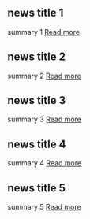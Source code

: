 ## news title 1

summary 1 [Read more](#link1)

## news title 2

summary 2 [Read more](#link2)

## news title 3

summary 3 [Read more](#link3)

## news title 4

summary 4 [Read more](#link4)

## news title 5

summary 5 [Read more](#link5)
